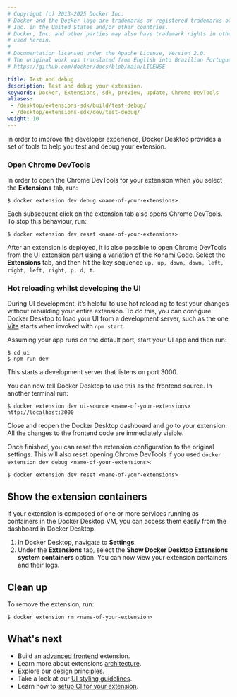 ```yaml
---
# Copyright (c) 2013-2025 Docker Inc.
# Docker and the Docker logo are trademarks or registered trademarks of Docker,
# Inc. in the United States and/or other countries.
# Docker, Inc. and other parties may also have trademark rights in other terms
# used herein.
#
# Documentation licensed under the Apache License, Version 2.0.
# The original work was translated from English into Brazilian Portuguese.
# https://github.com/docker/docs/blob/main/LICENSE

title: Test and debug
description: Test and debug your extension.
keywords: Docker, Extensions, sdk, preview, update, Chrome DevTools
aliases:
 - /desktop/extensions-sdk/build/test-debug/
 - /desktop/extensions-sdk/dev/test-debug/
weight: 10
---
```

In order to improve the developer experience, Docker Desktop provides a set of tools to help you test and debug your extension.

### Open Chrome DevTools

In order to open the Chrome DevTools for your extension when you select the **Extensions** tab, run:

```console
$ docker extension dev debug <name-of-your-extensions>
```

Each subsequent click on the extension tab also opens Chrome DevTools. To stop this behaviour, run:

```console
$ docker extension dev reset <name-of-your-extensions>
```

After an extension is deployed, it is also possible to open Chrome DevTools from the UI extension part using a variation of the [Konami Code](https://en.wikipedia.org/wiki/Konami_Code). Select the **Extensions** tab, and then hit the key sequence `up, up, down, down, left, right, left, right, p, d, t`.

### Hot reloading whilst developing the UI

During UI development, it’s helpful to use hot reloading to test your changes without rebuilding your entire
extension. To do this, you can configure Docker Desktop to load your UI from a development server, such as the one
[Vite](https://vitejs.dev/) starts when invoked with `npm start`.

Assuming your app runs on the default port, start your UI app and then run:

```console
$ cd ui
$ npm run dev
```

This starts a development server that listens on port 3000.

You can now tell Docker Desktop to use this as the frontend source. In another terminal run:

```console
$ docker extension dev ui-source <name-of-your-extensions> http://localhost:3000
```

Close and reopen the Docker Desktop dashboard and go to your extension. All the changes to the frontend code are immediately visible.

Once finished, you can reset the extension configuration to the original settings. This will also reset opening Chrome DevTools if you used `docker extension dev debug <name-of-your-extensions>`:

```console
$ docker extension dev reset <name-of-your-extensions>
```

## Show the extension containers

If your extension is composed of one or more services running as containers in the Docker Desktop VM, you can access them easily from the dashboard in Docker Desktop.

1. In Docker Desktop, navigate to **Settings**.
2. Under the **Extensions** tab, select the **Show Docker Desktop Extensions system containers** option. You can now view your extension containers and their logs.

## Clean up

To remove the extension, run:

```console
$ docker extension rm <name-of-your-extension>
```

## What's next

- Build an [advanced frontend](/manuals/extensions/extensions-sdk/build/frontend-extension-tutorial.md) extension.
- Learn more about extensions [architecture](../architecture/_index.md).
- Explore our [design principles](../design/design-principles.md).
- Take a look at our [UI styling guidelines](../design/_index.md).
- Learn how to [setup CI for your extension](continuous-integration.md).
